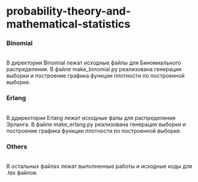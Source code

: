 <h1> probability-theory-and-mathematical-statistics </h1>

<h3>Binomial</h3>
<br> В директории Binomial лежат исходные файлы для Биномиального распределения. В файле make_binomial.py реализована генерация выборки и построение графика функции плотности по построенной выборке.</br>
<h3>Erlang</h3>
<br>В ддиректории Erlang лежат исходные фалы для распределения Эрланга. В файле make_erlang.py реализована генерация выборки и построение графика функции плотности по построенной выборке.</br>

<h3>Others</h3>
<br>В остальных файлах лежат выполненные работы и исходные коды для .tex файлов.</br>
